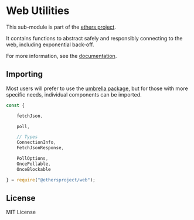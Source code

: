 # Web Utilities

This sub-module is part of the [ethers project](https://github.com/ethers-io/ethers.js).

It contains functions to abstract safely and responsibly connecting to the web, including exponential back-off.

For more information, see the [documentation](https://docs.ethers.io/v5/api/utils/web/).

## Importing

Most users will prefer to use the [umbrella package](https://www.npmjs.com/package/ethers), but for those with more specific needs, individual components can be imported.

```javascript
const {

    fetchJson,

    poll,

    // Types
    ConnectionInfo,
    FetchJsonResponse,

    PollOptions,
    OncePollable,
    OnceBlockable

} = require("@ethersproject/web");
```

## License

MIT License

